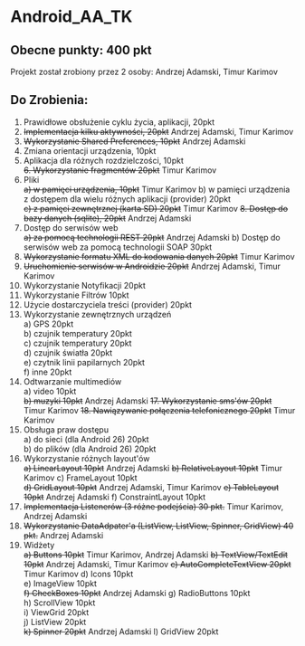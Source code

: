 # Android_AA_TK

## Obecne punkty: 400 pkt
Projekt został zrobiony przez 2 osoby: Andrzej Adamski, Timur Karimov
## Do Zrobienia:


1. Prawidłowe obsłużenie cyklu życia, aplikacji, 20pkt  
2. ~~Implementacja kilku aktywności, 20pkt~~  Andrzej Adamski, Timur Karimov
3. ~~Wykorzystanie Shared Preferences, 10pkt~~  Andrzej Adamski
4. Zmiana orientacji urządzenia, 10pkt  
5. Aplikacja dla różnych rozdzielczości, 10pkt  
~~6. Wykorzystanie fragmentów 20pkt~~  Timur Karimov
7. Pliki  
~~a) w pamięci urządzenia, 10pkt~~  Timur Karimov
b) w pamięci urządzenia z dostępem dla wielu różnych aplikacji (provider) 20pkt  
~~c) z pamięci zewnętrznej (karta SD) 20pkt~~  Timur Karimov
~~8. Dostęp do bazy danych (sqlite), 20pkt~~  Andrzej Adamski
9. Dostęp do serwisów web  
~~a) za pomocą technologii REST 20pkt~~  Andrzej Adamski
b) Dostęp do serwisów web za pomocą technologii SOAP 30pkt  
10. ~~Wykorzystanie formatu XML do kodowania danych 20pkt~~ Timur Karimov
11. ~~Uruchomienie serwisów w Androidzie 20pkt~~  Andrzej Adamski, Timur Karimov
12. Wykorzystanie Notyfikacji 20pkt  
13. Wykorzystanie Filtrów 10pkt  
14. Użycie dostarczyciela treści (provider) 20pkt  
15. Wykorzystanie zewnętrznych urządzeń  
a) GPS 20pkt  
b) czujnik temperatury 20pkt  
c) czujnik temperatury 20pkt  
d) czujnik światła 20pkt  
e) czytnik linii papilarnych 20pkt  
f) inne 20pkt  
16. Odtwarzanie multimediów  
a) video 10pkt  
~~b) muzyki 10pkt~~ Andrzej Adamski
~~17. Wykorzystanie sms'ów 20pkt~~ Timur Karimov
~~18. Nawiązywanie połączenia telefonicznego 20pkt~~ Timur Karimov
19. Obsługa praw dostępu  
a) do sieci (dla Android 26) 20pkt  
b) do plików (dla Android 26) 20pkt  
20. Wykorzystanie różnych layout'ów  
~~a) LinearLayout 10pkt~~ Andrzej Adamski
~~b) RelativeLayout 10pkt~~ Timur Karimov
c) FrameLayout 10pkt  
~~d) GridLayout 10pkt~~  Andrzej Adamski, Timur Karimov
~~e) TableLayout 10pkt~~  Andrzej Adamski
f) ConstraintLayout 10pkt  
21. ~~Implementacja Listenerów (3 różne podejścia) 30 pkt.~~ Timur Karimov, Andrzej Adamski
22. ~~Wykorzystanie DataAdpater'a (ListView, ListView, Spinner, GridView) 40 pkt.~~  Andrzej Adamski
23. Widżety  
~~a) Buttons 10pkt~~  Timur Karimov, Andrzej Adamski
~~b) TextView/TextEdit 10pkt~~  Andrzej Adamski, Timur Karimov
~~c) AutoCompleteTextView 20pkt~~ Timur Karimov
d) Icons 10pkt  
e) ImageView 10pkt  
~~f) CheckBoxes 10pkt~~  Andrzej Adamski
g) RadioButtons 10pkt  
h) ScrollView 10pkt  
i) ViewGrid 20pkt  
j) ListView 20pkt  
~~k) Spinner 20pkt~~  Andrzej Adamski
l) GridView 20pkt  
